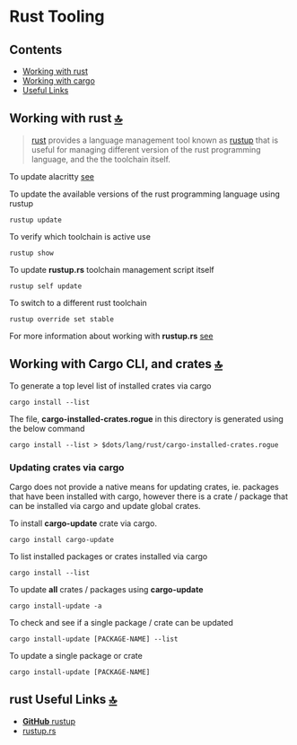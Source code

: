 # Rust Tooling

<a id="contents"></a>

## Contents

- [Working with rust](#working-with-rust)
- [Working with cargo](#working-with-cargo)
- [Useful Links](#rust-useful-links)

<a id="working-with-rust"></a>

## Working with rust [🔝](#contents)

> [rust](https://www.rust-lang.org/en-US/) provides a language management tool known as [rustup](https://github.com/rust-lang-nursery/rustup.rs) that is useful for managing different version of the rust programming language, and the the toolchain itself.

To update alacritty [see](https://github.com/ipatch/dotfiles/wiki/terminal-emulator-Notes#upgrading-alacritty-on-macos)

To update the available versions of the rust programming language using rustup

```shell
rustup update
```

To verify which toolchain is active use

```shell
rustup show
```

To update **rustup.rs** toolchain management script itself

```shell
rustup self update
```

To switch to a different rust toolchain

```shell
rustup override set stable
```

For more information about working with **rustup.rs** [see](https://github.com/rust-lang-nursery/rustup.rs/)

<a id="working-with-cargo"></a>

## Working with Cargo CLI, and crates [🔝](#contents)

To generate a top level list of installed crates via cargo

```shell
cargo install --list
```

The file, **cargo-installed-crates.rogue** in this directory is generated using the below command

```shell
cargo install --list > $dots/lang/rust/cargo-installed-crates.rogue
```

<a id="updating-crates-with-cargo"></a>

### Updating crates via cargo

Cargo does not provide a native means for updating crates, ie. packages that have been installed with cargo, however there is a crate / package that can be installed via cargo and update global crates.

To install **cargo-update** crate via cargo.

```shell
cargo install cargo-update
```

To list installed packages or crates installed via cargo

```shell
cargo install --list
```

To update **all** crates / packages using **cargo-update**

```shell
cargo install-update -a
```

To check and see if a single package / crate can be updated

```shell
cargo install-update [PACKAGE-NAME] --list
```

To update a single package or crate

```shell
cargo install-update [PACKAGE-NAME]
```

<a id="rust-useful-links"></a>

## rust Useful Links [🔝](#contents)

- [**GitHub** rustup](https://github.com/rust-lang-nursery/rustup.rs)
- [rustup.rs](https://rustup.rs/)
